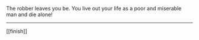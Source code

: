 The robber leaves you be. You live out your life as a poor and miserable man and die alone!
___
[[finish]]